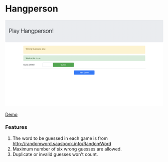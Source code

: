 # Hangperson

![Demo](https://github.com/alexxuyaowen/hangperson/blob/main/Hangperson/demo.png)

[Demo](https://floating-falls-32939.herokuapp.com)

### Features
1. The word to be guessed in each game is from http://randomword.saasbook.info/RandomWord
2. Maximum number of six wrong guesses are allowed.
3. Duplicate or invalid guesses won't count.

